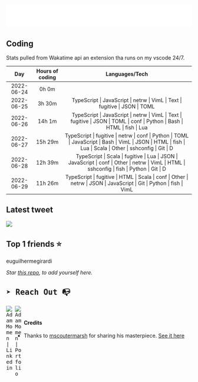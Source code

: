 
![test image size](/assets/welcome_message.gif)

## Coding
Stats pulled from Wakatime api an extension tha runs on my vscode 24/7.

|Day|Hours of coding|Languages/Tech|
|:-:|:-:|:-:|
|2022-06-24|0h 0m||
|2022-06-25|3h 30m|TypeScript &#124; JavaScript &#124; netrw &#124; VimL &#124; Text &#124; fugitive &#124; JSON &#124; TOML|
|2022-06-26|14h 1m|TypeScript &#124; JavaScript &#124; netrw &#124; VimL &#124; Text &#124; fugitive &#124; JSON &#124; TOML &#124; conf &#124; Python &#124; Bash &#124; HTML &#124; fish &#124; Lua|
|2022-06-27|15h 29m|TypeScript &#124; fugitive &#124; netrw &#124; conf &#124; Python &#124; TOML &#124; JavaScript &#124; Bash &#124; VimL &#124; JSON &#124; HTML &#124; fish &#124; Lua &#124; Scala &#124; Other &#124; sshconfig &#124; Git &#124; D|
|2022-06-28|12h 39m|TypeScript &#124; Scala &#124; fugitive &#124; Lua &#124; JSON &#124; JavaScript &#124; conf &#124; Other &#124; netrw &#124; VimL &#124; HTML &#124; sshconfig &#124; fish &#124; Python &#124; Git &#124; D|
|2022-06-29|11h 26m|TypeScript &#124; fugitive &#124; HTML &#124; Scala &#124; conf &#124; Other &#124; netrw &#124; JSON &#124; JavaScript &#124; Git &#124; Python &#124; fish &#124; VimL|

## Latest tweet
[<img src="<tweet-image-url>" width="400">](<tweet-url>)

## Top 1 friends ⭐️
euguilhermegirardi

*Star [this repo](https://github.com/AdamMomen/AdamMomen), to add yourself here.*


<samp>

## ➤ Reach Out :mailbox_with_no_mail:

>
  <a href="https://www.linkedin.com/in/adam-momen-99596275/">
     <img align="left" alt="Adam Momen | Linkedin" width="24px" src="./assets/Linkedin.svg" />
   </a>

   <a href="https://adammomen.com/">
     <img align="left" alt="Adam Momen | Portfolio" width="24px" src="./assets/web.svg" />
   </a>

</samp>

<br>

#### Credits
* Thanks to [mscoutermarsh](https://github.com/mscoutermarsh) for sharing his masterpiece. [See it here](https://github.com/mscoutermarsh/mscoutermarsh)
